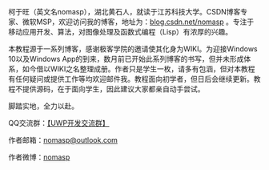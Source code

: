 柯于旺（英文名nomasp），湖北黄石人，就读于江苏科技大学。CSDN博客专家、微软MSP，欢迎访问我的博客，地址为：<a href="http://blog.csdn.net/nomasp" target="_blank">blog.csdn.net/nomasp</a> 。专注于移动应用开发、算法，对图像处理及函数式编程（Lisp）有浓厚的兴趣。

本教程源于一系列博客，感谢极客学院的邀请使其化身为WIKI。为迎接Windows 10以及Windows App的到来，数月前已开始此系列博客的书写，但并未形成体系，如今借以WIKI之名整理成册。作者只是学生一枚，请多有包涵，但对本教程有任何疑问或提供工作等均欢迎邮件我。教程面向初学者，但日后会继续更新。教程不提供源码，在于面向学生，因此建议大家都亲自动手尝试。

脚踏实地，全力以赴。

QQ交流群：<a href="http://jq.qq.com/?_wv=1027&k=264JId1" target="_blank">【UWP开发交流群】</a>

作者邮箱：nomasp@outlook.com

作者微博：<a href="http://weibo.com/nomasp" target="_blank">nomasp</a> 

